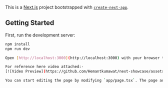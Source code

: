 This is a [Next.js](https://nextjs.org/) project bootstrapped with [`create-next-app`](https://github.com/vercel/next.js/tree/canary/packages/create-next-app).

## Getting Started

First, run the development server:

```bash
npm install
npm run dev

Open [http://localhost:3000](http://localhost:3000) with your browser to see the result.

For reference here video attached:-
[![Video Preview](https://github.com/Hemantkumawat/next-showcase/assets/29446936/2a191589-a6a3-4088-8484-ef40aee0c9d8)]([https://drive.google.com/file/d/your-video-id/view](https://drive.google.com/file/d/1obc83DsTJEBvYBpBPptMe_kCapx9znLA/view))

You can start editing the page by modifying `app/page.tsx`. The page auto-updates as you edit the file.
